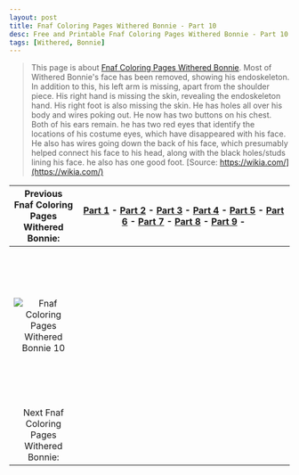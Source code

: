 ```yaml
---
layout: post
title: Fnaf Coloring Pages Withered Bonnie - Part 10
desc: Free and Printable Fnaf Coloring Pages Withered Bonnie - Part 10
tags: [Withered, Bonnie]
---
```

> This page is about [Fnaf Coloring Pages Withered Bonnie](https://fnafcoloringpages.github.io/). Most of Withered Bonnie's face has been removed, showing his endoskeleton. In addition to this, his left arm is missing, apart from the shoulder piece. His right hand is missing the skin, revealing the endoskeleton hand. His right foot is also missing the skin. He has holes all over his body and wires poking out. He now has two buttons on his chest. Both of his ears remain. he has two red eyes that identify the locations of his costume eyes, which have disappeared with his face. He also has wires going down the back of his face, which presumably helped connect his face to his head, along with the black holes/studs lining his face. he also has one good foot. [Source: https://wikia.com/](https://wikia.com/)

|Previous Fnaf Coloring Pages Withered Bonnie: |[Part 1](https://fnafcoloringpages.github.io/blog/Fnaf-Coloring-Pages-Withered-Bonnie-part-1) - [Part 2](https://fnafcoloringpages.github.io/blog/Fnaf-Coloring-Pages-Withered-Bonnie-part-2) - [Part 3](https://fnafcoloringpages.github.io/blog/Fnaf-Coloring-Pages-Withered-Bonnie-part-3) - [Part 4](https://fnafcoloringpages.github.io/blog/Fnaf-Coloring-Pages-Withered-Bonnie-part-4) - [Part 5](https://fnafcoloringpages.github.io/blog/Fnaf-Coloring-Pages-Withered-Bonnie-part-5) - [Part 6](https://fnafcoloringpages.github.io/blog/Fnaf-Coloring-Pages-Withered-Bonnie-part-6) - [Part 7](https://fnafcoloringpages.github.io/blog/Fnaf-Coloring-Pages-Withered-Bonnie-part-7) - [Part 8](https://fnafcoloringpages.github.io/blog/Fnaf-Coloring-Pages-Withered-Bonnie-part-8) - [Part 9](https://fnafcoloringpages.github.io/blog/Fnaf-Coloring-Pages-Withered-Bonnie-part-9) - |
|:-:|:-:|
|![Fnaf Coloring Pages Withered Bonnie 10](https://fnafcoloringpages.github.io/img/Fnaf-Coloring-Pages-Withered-Bonnie%20(10).jpg "Fnaf Coloring Pages Withered Bonnie 10")|<script async src="//pagead2.googlesyndication.com/pagead/js/adsbygoogle.js"></script><!-- Texxtonly --><ins class="adsbygoogle" style="display:inline-block;width:336px;height:280px" data-ad-client="ca-pub-6753140515841889" data-ad-slot="3207852233"></ins><script>(adsbygoogle = window.adsbygoogle \|\| []).push({}); </script>|
| Next Fnaf Coloring Pages Withered Bonnie: ||
